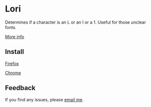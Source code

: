 # Lori
Determines if a character is an L or an I or a 1. Useful for those unclear fonts.

[More info](https://joeherbert.dev/lori)

## Install

[Firefox](https://addons.mozilla.org/en-GB/firefox/addon/lori/)

[Chrome](https://chromewebstore.google.com/detail/lori/cbafpdnfopladkkgjkmhnadpmfajbnag)

## Feedback

If you find any issues, please [email me](mailto:joe@joeherbert.dev?subject=lori).
